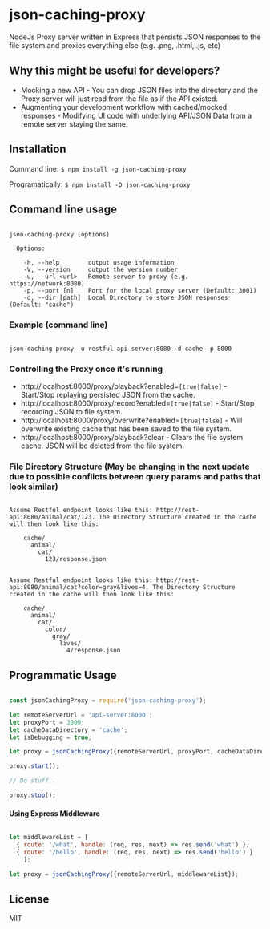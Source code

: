 # json-caching-proxy

NodeJs Proxy server written in Express that persists JSON responses to the file system and proxies everything else (e.g. .png, .html, .js, etc)

## Why this might be useful for developers?

* Mocking a new API - You can drop JSON files into the directory and the Proxy server will just read from the file as if the API existed. 
* Augmenting your development workflow with cached/mocked responses - Modifying UI code with underlying API/JSON Data from a remote server staying the same.

## Installation

Command line: ``` $ npm install -g json-caching-proxy ```

Programatically: ``` $ npm install -D json-caching-proxy ```

## Command line usage

```

json-caching-proxy [options]

  Options:

    -h, --help        output usage information
    -V, --version     output the version number
    -u, --url <url>   Remote server to proxy (e.g. https://network:8080)
    -p, --port [n]    Port for the local proxy server (Default: 3001)
    -d, --dir [path]  Local Directory to store JSON responses (Default: "cache")

```


### Example (command line)

```

json-caching-proxy -u restful-api-server:8080 -d cache -p 8000

```

### Controlling the Proxy once it's running

* http://localhost:8000/proxy/playback?enabled=`[true|false]` - Start/Stop replaying persisted JSON from the cache.
* http://localhost:8000/proxy/record?enabled=`[true|false]` - Start/Stop recording JSON to file system.
* http://localhost:8000/proxy/overwrite?enabled=`[true|false]` - Will overwrite existing cache that has been saved to the file system.
* http://localhost:8000/proxy/playback?clear - Clears the file system cache. JSON will be deleted from the file system.

### File Directory Structure (May be changing in the next update due to possible conflicts between query params and paths that look similar)


```

Assume Restful endpoint looks like this: http://rest-api:8080/animal/cat/123. The Directory Structure created in the cache will then look like this:

    cache/
      animal/
        cat/
          123/response.json

```
```

Assume Restful endpoint looks like this: http://rest-api:8080/animal/cat?color=gray&lives=4. The Directory Structure created in the cache will then look like this:

    cache/
      animal/
        cat/
          color/
            gray/
              lives/
                4/response.json

```

## Programmatic Usage

```js

const jsonCachingProxy = require('json-caching-proxy');

let remoteServerUrl = 'api-server:8000';
let proxyPort = 3000;
let cacheDataDirectory = 'cache';
let isDebugging = true;

let proxy = jsonCachingProxy({remoteServerUrl, proxyPort, cacheDataDirectory}, isDebugging);

proxy.start();

// Do stuff..

proxy.stop();

```

#### Using Express Middleware

```js

let middlewareList = [
  { route: '/what', handle: (req, res, next) => res.send('what') },
  { route: '/hello', handle: (req, res, next) => res.send('hello') }
	];

let proxy = jsonCachingProxy({remoteServerUrl, middlewareList});

```

## License

MIT
